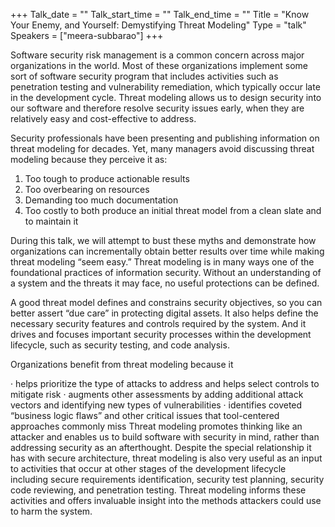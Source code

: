 +++
Talk_date = ""
Talk_start_time = ""
Talk_end_time = ""
Title = "Know Your Enemy, and Yourself: Demystifying Threat Modeling"
Type = "talk"
Speakers = ["meera-subbarao"]
+++

Software security risk management is a common concern across major organizations in the world. Most of these organizations implement some sort of software security program that includes activities such as penetration testing and vulnerability remediation, which typically occur late in the development cycle. Threat modeling allows us to design security into our software and therefore resolve security issues early, when they are relatively easy and cost-effective to address.

Security professionals have been presenting and publishing information on threat modeling for decades. Yet, many managers avoid discussing threat modeling because they perceive it as:

1. Too tough to produce actionable results
2. Too overbearing on resources
3. Demanding too much documentation
4. Too costly to both produce an initial threat model from a clean slate and to maintain it

During this talk, we will attempt to bust these myths and demonstrate how organizations can incrementally obtain better results over time while making threat modeling “seem easy.” Threat modeling is in many ways one of the foundational practices of information security. Without an understanding of a system and the threats it may face, no useful protections can be defined.

A good threat model defines and constrains security objectives, so you can better assert “due care” in protecting digital assets. It also helps define the necessary security features and controls required by the system. And it drives and focuses important security processes within the development lifecycle, such as security testing, and code analysis.

Organizations benefit from threat modeling because it

· helps prioritize the type of attacks to address and helps select controls to mitigate risk · augments other assessments by adding additional attack vectors and identifying new types of vulnerabilities · identifies coveted “business logic flaws” and other critical issues that tool-centered approaches commonly miss Threat modeling promotes thinking like an attacker and enables us to build software with security in mind, rather than addressing security as an afterthought. Despite the special relationship it has with secure architecture, threat modeling is also very useful as an input to activities that occur at other stages of the development lifecycle including secure requirements identification, security test planning, security code reviewing, and penetration testing. Threat modeling informs these activities and offers invaluable insight into the methods attackers could use to harm the system.


